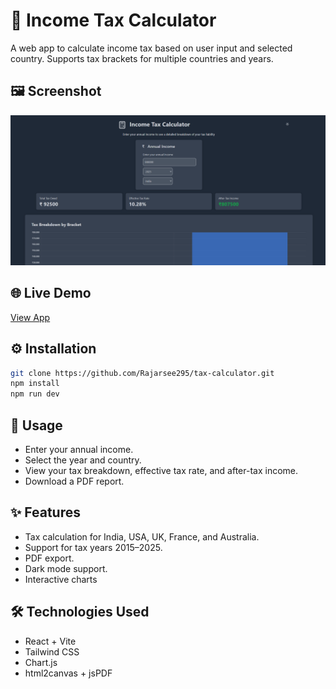 # 🧮 Income Tax Calculator

A web app to calculate income tax based on user input and selected country. Supports tax brackets for multiple countries and years.


## 🖼️ Screenshot
![Tax Calculator Screenshot](./screenshot.png)


## 🌐 Live Demo

[View App](https://tax-calculator-zeta-six.vercel.app/)


## ⚙️ Installation

```bash
git clone https://github.com/Rajarsee295/tax-calculator.git
npm install
npm run dev
```

## 🚀 Usage

- Enter your annual income.
- Select the year and country.
- View your tax breakdown, effective tax rate, and after-tax income.
- Download a PDF report.


## ✨ Features

- Tax calculation for India, USA, UK, France, and Australia.
- Support for tax years 2015–2025.
- PDF export.
- Dark mode support.
- Interactive charts


## 🛠 Technologies Used
- React + Vite
- Tailwind CSS
- Chart.js
- html2canvas + jsPDF
